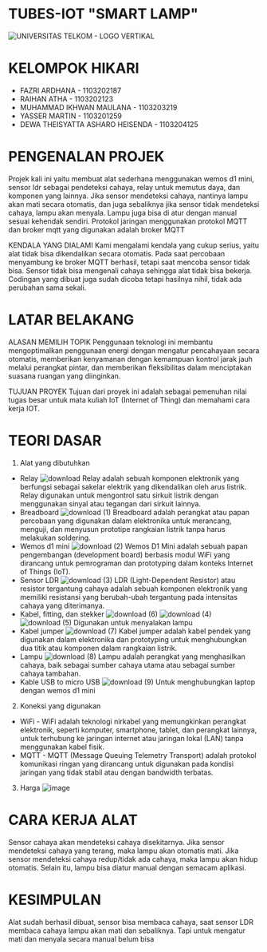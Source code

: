 # TUBES-IOT "SMART LAMP"

![UNIVERSITAS TELKOM - LOGO VERTIKAL](https://github.com/Wantenggt/TUBES-IOT/assets/146419439/0f25d0b8-5627-45ff-b266-a29cc4f6cb04)

# KELOMPOK HIKARI
* FAZRI ARDHANA - 1103202187
* RAIHAN ATHA - 1103202123
* MUHAMMAD IKHWAN MAULANA - 1103203219
* YASSER MARTIN - 1103201259
* DEWA THEISYATTA ASHARO HEISENDA - 1103204125

# PENGENALAN PROJEK
Projek kali ini yaitu membuat alat sederhana menggunakan wemos d1 mini, sensor ldr sebagai pendeteksi cahaya, relay untuk memutus daya, dan komponen yang lainnya. Jika sensor mendeteksi cahaya, nantinya lampu akan mati secara otomatis, dan juga sebaliknya jika sensor tidak mendeteksi cahaya, lampu akan menyala. Lampu juga bisa di atur dengan manual sesuai kehendak sendiri. Protokol jaringan menggunakan protokol MQTT dan broker mqtt yang digunakan adalah broker MQTT 

KENDALA YANG DIALAMI
Kami mengalami kendala yang cukup serius, yaitu alat tidak bisa dikendalikan secara otomatis. Pada saat percobaan menyambung ke broker MQTT berhasil, tetapi saat mencoba sensor tidak bisa. Sensor tidak bisa mengenali cahaya sehingga alat tidak bisa bekerja. Codingan yang dibuat juga sudah dicoba tetapi hasilnya nihil, tidak ada perubahan sama sekali. 

# LATAR BELAKANG
ALASAN MEMILIH TOPIK
Penggunaan teknologi ini membantu mengoptimalkan penggunaan energi dengan mengatur pencahayaan secara otomatis, memberikan kenyamanan dengan kemampuan kontrol jarak jauh melalui perangkat pintar, dan memberikan fleksibilitas dalam menciptakan suasana ruangan yang diinginkan.

TUJUAN PROYEK
Tujuan dari proyek ini adalah sebagai pemenuhan nilai tugas besar untuk mata kuliah IoT (Internet of Thing) dan memahami cara kerja IOT.

# TEORI DASAR
1. Alat yang dibutuhkan
* Relay ![download](https://github.com/Wantenggt/TUBES-IOT/assets/146419439/bcf08131-d9be-405f-b364-ca9c2d2ed712)
Relay adalah sebuah komponen elektronik yang berfungsi sebagai sakelar elektrik yang dikendalikan oleh arus listrik. Relay digunakan untuk mengontrol satu sirkuit listrik dengan menggunakan sinyal atau tegangan dari sirkuit lainnya.
* Breadboard ![download (1)](https://github.com/Wantenggt/TUBES-IOT/assets/146419439/656970f4-014f-4fc6-b094-a2c7584339e0)
Breadboard adalah perangkat atau papan percobaan yang digunakan dalam elektronika untuk merancang, menguji, dan menyusun prototipe rangkaian listrik tanpa harus melakukan soldering.
* Wemos d1 mini ![download (2)](https://github.com/Wantenggt/TUBES-IOT/assets/146419439/99fd7762-7dc8-4c4e-983c-9e573e33b9de)
Wemos D1 Mini adalah sebuah papan pengembangan (development board) berbasis modul WiFi yang dirancang untuk pemrograman dan prototyping dalam konteks Internet of Things (IoT).
* Sensor LDR ![download (3)](https://github.com/Wantenggt/TUBES-IOT/assets/146419439/80beeb9d-3d87-45a7-827d-9dea5ca2854e)
LDR (Light-Dependent Resistor) atau resistor tergantung cahaya adalah sebuah komponen elektronik yang memiliki resistansi yang berubah-ubah tergantung pada intensitas cahaya yang diterimanya.
* Kabel, fitting, dan stekker ![download (6)](https://github.com/Wantenggt/TUBES-IOT/assets/146419439/4f484893-9152-43b8-b153-6d312348e76b)
![download (4)](https://github.com/Wantenggt/TUBES-IOT/assets/146419439/b925ddcf-ab55-4968-8d48-593f3cef7d3f)
![download (5)](https://github.com/Wantenggt/TUBES-IOT/assets/146419439/8d92e187-9762-447e-8484-dbbfb15e6f65)
Digunakan untuk menyalakan lampu
* Kabel jumper ![download (7)](https://github.com/Wantenggt/TUBES-IOT/assets/146419439/13819b79-bc49-463c-b28d-e9ec1bed0d39)
Kabel jumper adalah kabel pendek yang digunakan dalam elektronika dan prototyping untuk menghubungkan dua titik atau komponen dalam rangkaian listrik.
* Lampu ![download (8)](https://github.com/Wantenggt/TUBES-IOT/assets/146419439/fcfe9d48-8861-4c3b-9664-c874f8d5d745)
Lampu adalah perangkat yang menghasilkan cahaya, baik sebagai sumber cahaya utama atau sebagai sumber cahaya tambahan.
* Kable USB to micro USB ![download (9)](https://github.com/Wantenggt/TUBES-IOT/assets/146419439/b287c330-1765-454a-93a9-1cc80b46f050)
Untuk menghubungkan laptop dengan wemos d1 mini

2. Koneksi yang digunakan
* WiFi - WiFi adalah teknologi nirkabel yang memungkinkan perangkat elektronik, seperti komputer, smartphone, tablet, dan perangkat lainnya, untuk terhubung ke jaringan internet atau jaringan lokal (LAN) tanpa menggunakan kabel fisik. 
* MQTT - MQTT (Message Queuing Telemetry Transport) adalah protokol komunikasi ringan yang dirancang untuk digunakan pada kondisi jaringan yang tidak stabil atau dengan bandwidth terbatas.

3. Harga
![image](https://github.com/Wantenggt/TUBES-IOT/assets/146419439/af6525d7-2842-4158-a76f-26bef08c067a)

# CARA KERJA ALAT
Sensor cahaya akan mendeteksi cahaya disekitarnya. Jika sensor mendeteksi cahaya yang terang, maka lampu akan otomatis mati. Jika sensor mendeteksi cahaya redup/tidak ada cahaya, maka lampu akan hidup otomatis. Selain itu, lampu bisa diatur manual dengan semacam aplikasi.

# KESIMPULAN
Alat sudah berhasil dibuat, sensor bisa membaca cahaya, saat sensor LDR membaca cahaya lampu akan mati dan sebaliknya. Tapi untuk mengatur mati dan menyala secara manual belum bisa

